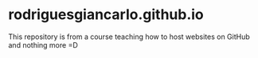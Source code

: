 # rodriguesgiancarlo.github.io

This repository is from a course teaching how to host websites on GitHub and nothing more =D
